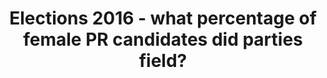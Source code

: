 ---
name: female-pr-2016
title: Elections 2016 - what percentage of female PR candidates did parties field?
external-url: /articles/female-pr-2016.html
image: female-pr-2016.jpg
summary: ""
---